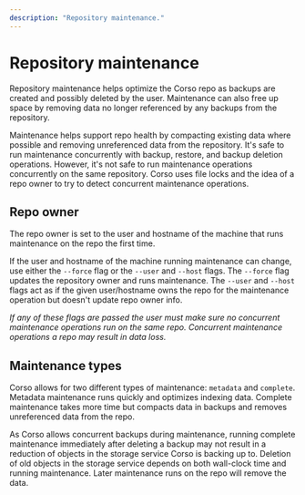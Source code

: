 ```yaml
---
description: "Repository maintenance."
---
```


# Repository maintenance

Repository maintenance helps optimize the Corso repo as backups are created and
possibly deleted by the user. Maintenance can also free up space by removing
data no longer referenced by any backups from the repository.

Maintenance helps support repo health by compacting existing data where
possible and removing unreferenced data from the repository. It's safe to run
maintenance concurrently with backup, restore, and backup deletion operations.
However, it's not safe to run maintenance operations concurrently on the same
repository. Corso uses file locks and the idea of a repo owner to try to detect
concurrent maintenance operations.

## Repo owner

The repo owner is set to the user and hostname of the machine that runs
maintenance on the repo the first time.

If the user and hostname of the machine running maintenance can change, use
either the `--force` flag or the `--user` and `--host` flags. The `--force` flag
updates the repository owner and runs maintenance. The `--user` and `--host`
flags act as if the given user/hostname owns the repo for the maintenance
operation but doesn't update repo owner info.

*If any of these flags are passed the user must make sure no concurrent
maintenance operations run on the same repo. Concurrent maintenance operations a
repo may result in data loss.*

## Maintenance types

Corso allows for two different types of maintenance: `metadata` and `complete`.
Metadata maintenance runs quickly and optimizes indexing data. Complete
maintenance takes more time but compacts data in backups and removes
unreferenced data from the repo.

As Corso allows concurrent backups during maintenance, running complete
maintenance immediately after deleting a backup may not result in a reduction of
objects in the storage service Corso is backing up to. Deletion of old objects
in the storage service depends on both wall-clock time and running maintenance.
Later maintenance runs on the repo will remove the data.
